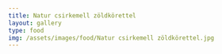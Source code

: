 ```yaml
---
title: Natur csirkemell zöldkörettel
layout: gallery
type: food
img: /assets/images/food/Natur csirkemell zöldkörettel.jpg
---
```

